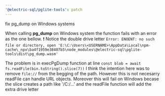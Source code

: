 ```yaml
---
'@electric-sql/pglite-tools': patch
---
```


fix pg_dump on Windows systems

When calling **pg_dump** on Windows system the function fails with an error as the one bellow. 
❗ Notice the double drive letter
`Error: ENOENT: no such file or directory, open 'E:\C:\Users\<USERNAME>\AppData\Local\npm-cache\_npx\ba4f1959e38407b5\node_modules\@electric-sql\pglite-tools\dist\pg_dump.wasm'` 

The problem is in execPgDump function at line
`const blob = await fs.readFile(bin.toString().slice(7))`
I think the intention here was to remove `file://` from the begging of the path. However this is not necesarry readFile can handle URL objects.
Moreover this will fail on Windows becase the slice creates a path like '/C:/<USERNAME>...' and the readFile function will add the extra drive letter